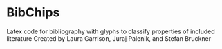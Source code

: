 # BibChips
Latex code for bibliography with glyphs to classify properties of included literature
Created by Laura Garrison, Juraj Palenik, and Stefan Bruckner

